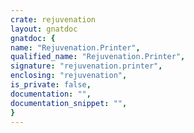 ```yaml
---
crate: rejuvenation
layout: gnatdoc
gnatdoc: {
name: "Rejuvenation.Printer",
qualified_name: "Rejuvenation.Printer",
signature: "rejuvenation.printer",
enclosing: "rejuvenation",
is_private: false,
documentation: "",
documentation_snippet: "",
}
---
```

